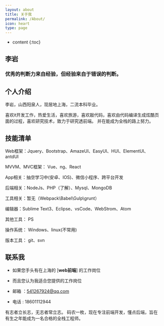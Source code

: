 ```yaml
---
layout: about
title: 关于我
permalink: /About/
icon: heart
type: page
---
```


* content
{:toc}

## 	李岩 

###  优秀的判断力来自经验，但经验来自于错误的判断。

## 	个人介绍

李岩，山西阳泉人，现居地上海，二流本科毕业。

喜欢it开发工作，热爱生活，喜欢旅游，喜欢敲代码，喜欢由代码编译生成炫酷页面的过程，喜欢研究技术，致力于研究透前端。
并在能成为全栈的路上努力。

## 	技能清单

Web框架：Jquery、Bootstrap、AmazeUI、EasyUI、HUI、ElementUI、antdUI

MVVM、MVC框架： Vue、ng、React

<!-- MVC框架：Spring、Hibernate、mybatis -->

App相关：抽空学习中(安卓、IOS)、微信小程序、跨平台开发

后端相关：NodeJs、PHP（了解）、Mysql、MongoDB

工具相关：暂无（Webpack\Babel\Gulp\grunt）

编辑器：Sublime Text3、Eclipse、vsCode、WebStrom、Atom

其他工具：	PS

操作系统：	Windows、linux(不常用)

版本工具：	git、svn

## 	联系我

-	如果您手头有在上海的 [**web前端**] 的工作岗位

-	而且您认为我适合您提供的工作岗位

-	邮箱 ：541267924@qq.com

-	电话 : 18601112944	




有志者立长志，无志者常立志。
码农一枚，现在专注前端开发，懂点后端，旨在有生之年能成为一名合格的全栈工程师。
<!-- UY BEGIN -->
<div id="uyan_frame"></div>
<script type="text/javascript" src="http://v2.uyan.cc/code/uyan.js"></script>
<!-- UY END -->
